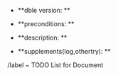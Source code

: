* **dble version: **  

* **preconditions: **  

* **description: ** 


* **supplements(log,othertry): **   



/label ~ TODO List for Document 